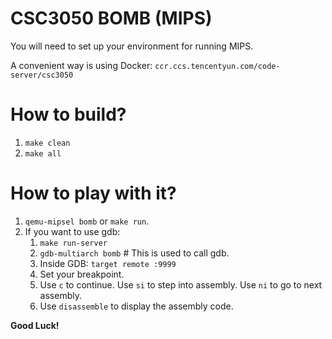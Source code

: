 # CSC3050 BOMB (MIPS)

You will need to set up your environment for running MIPS.

A convenient way is using Docker: `ccr.ccs.tencentyun.com/code-server/csc3050`

# How to build?

1. `make clean`
2. `make all`

# How to play with it?
1. `qemu-mipsel bomb` or `make run`. 
1. If you want to use gdb:
    1. `make run-server`
    2. `gdb-multiarch bomb` # This is used to call gdb.
    3. Inside GDB: `target remote :9999`
    4. Set your breakpoint.
    5. Use `c` to continue. Use `si` to step into assembly. Use `ni` to go to next assembly.
    6. Use `disassemble` to display the assembly code.

**Good Luck!**